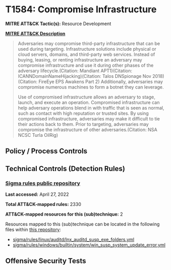# T1584: Compromise Infrastructure
**MITRE ATT&CK Tactic(s):** Resource Development

**[MITRE ATT&CK Description](https://attack.mitre.org/techniques/T1584)**
<blockquote>Adversaries may compromise third-party infrastructure that can be used during targeting. Infrastructure solutions include physical or cloud servers, domains, and third-party web services. Instead of buying, leasing, or renting infrastructure an adversary may compromise infrastructure and use it during other phases of the adversary lifecycle.(Citation: Mandiant APT1)(Citation: ICANNDomainNameHijacking)(Citation: Talos DNSpionage Nov 2018)(Citation: FireEye EPS Awakens Part 2) Additionally, adversaries may compromise numerous machines to form a botnet they can leverage.

Use of compromised infrastructure allows an adversary to stage, launch, and execute an operation. Compromised infrastructure can help adversary operations blend in with traffic that is seen as normal, such as contact with high reputation or trusted sites. By using compromised infrastructure, adversaries may make it difficult to tie their actions back to them. Prior to targeting, adversaries may compromise the infrastructure of other adversaries.(Citation: NSA NCSC Turla OilRig)</blockquote>

## Policy / Process Controls
## Technical Controls (Detection Rules)
### [Sigma rules public repository](https://github.com/SigmaHQ/sigma)
**Last accessed:** April 27, 2022

**Total ATT&CK-mapped rules:** 2330

**ATT&CK-mapped resources for this (sub)technique:** 2

Resources mapped to this (sub)technique can be located in the following files within [this repository](https://github.com/SigmaHQ/sigma/tree/master/rules):

* [sigma/rules/linux/auditd/lnx_auditd_susp_exe_folders.yml](https://github.com/SigmaHQ/sigma/blob/master/rules/linux/auditd/lnx_auditd_susp_exe_folders.yml)
* [sigma/rules/windows/builtin/system/win_susp_system_update_error.yml](https://github.com/SigmaHQ/sigma/blob/master/rules/windows/builtin/system/win_susp_system_update_error.yml)


## Offensive Security Tests
